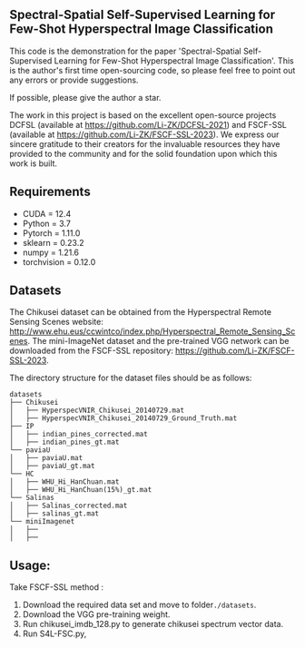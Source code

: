 ## Spectral-Spatial Self-Supervised Learning for Few-Shot Hyperspectral Image Classification
This code is the demonstration for the paper 'Spectral-Spatial Self-Supervised Learning for Few-Shot Hyperspectral Image Classification'. This is the author's first time open-sourcing code, so please feel free to point out any errors or provide suggestions.

If possible, please give the author a star.

The work in this project is based on the excellent open-source projects DCFSL (available at https://github.com/Li-ZK/DCFSL-2021) and FSCF-SSL (available at https://github.com/Li-ZK/FSCF-SSL-2023). We express our sincere gratitude to their creators for the invaluable resources they have provided to the community and for the solid foundation upon which this work is built.

## Requirements
- CUDA = 12.4
- Python = 3.7 
- Pytorch = 1.11.0
- sklearn = 0.23.2
- numpy = 1.21.6
- torchvision = 0.12.0

## Datasets
The Chikusei dataset can be obtained from the Hyperspectral Remote Sensing Scenes website: http://www.ehu.eus/ccwintco/index.php/Hyperspectral_Remote_Sensing_Scenes.
The mini-ImageNet dataset and the pre-trained VGG network can be downloaded from the FSCF-SSL repository: https://github.com/Li-ZK/FSCF-SSL-2023.

The directory structure for the dataset files should be as follows:
```
datasets
├── Chikusei
│   ├── HyperspecVNIR_Chikusei_20140729.mat
│   ├── HyperspecVNIR_Chikusei_20140729_Ground_Truth.mat
├── IP
│   ├── indian_pines_corrected.mat
│   ├── indian_pines_gt.mat
└── paviaU
│   ├── paviaU.mat
│   ├── paviaU_gt.mat
└── HC
│   ├── WHU_Hi_HanChuan.mat
│   ├── WHU_Hi_HanChuan(15%)_gt.mat
└── Salinas
│   ├── Salinas_corrected.mat
│   ├── salinas_gt.mat
└── miniImagenet
│   ├── 
│   ├── 

```
## Usage:
Take FSCF-SSL method : 
1. Download the required data set and move to folder`./datasets`.
2. Download the VGG pre-training weight.
3. Run chikusei_imdb_128.py to generate chikusei spectrum vector data.
4. Run S4L-FSC.py,
